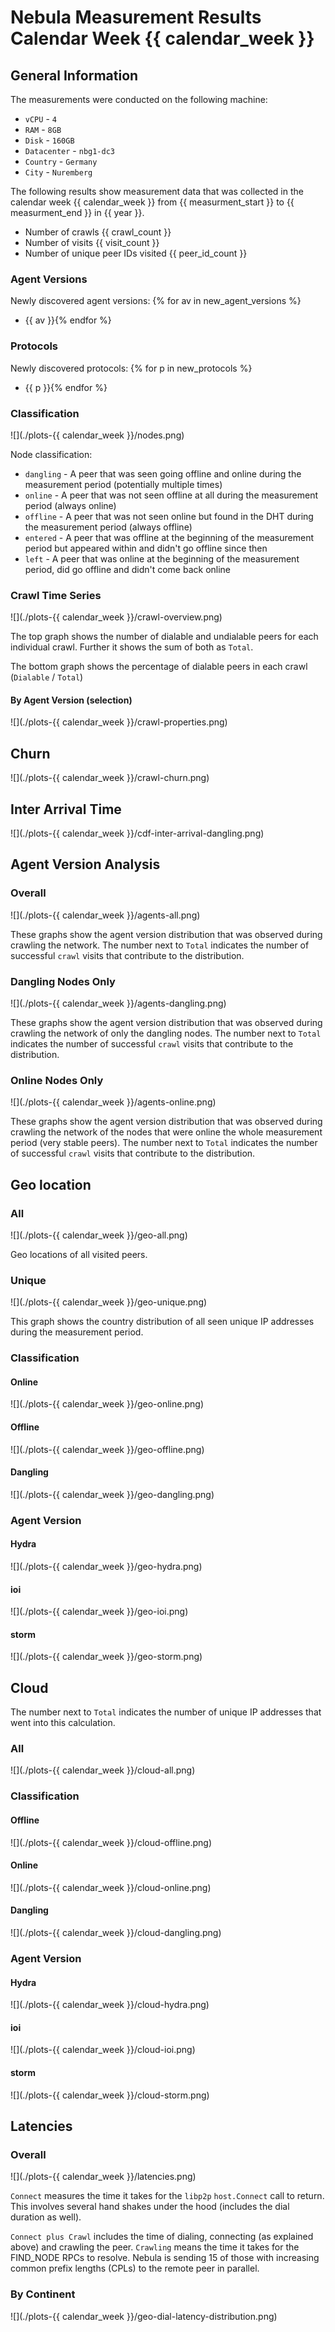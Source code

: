 # Nebula Measurement Results Calendar Week {{ calendar_week }}

## General Information

The measurements were conducted on the following machine:

- `vCPU` - `4`
- `RAM` - `8GB`
- `Disk` - `160GB`
- `Datacenter` - `nbg1-dc3`
- `Country` - `Germany`
- `City` - `Nuremberg`

The following results show measurement data that was collected in the calendar week {{ calendar_week }} from {{
measurment_start }} to {{ measurment_end }} in {{ year }}.

- Number of crawls {{ crawl_count }}
- Number of visits {{ visit_count }}
- Number of unique peer IDs visited {{ peer_id_count }}

### Agent Versions

Newly discovered agent versions:
{% for av in new_agent_versions %}

- {{ av }}{% endfor %}

### Protocols

Newly discovered protocols:
{% for p in new_protocols %}

- {{ p }}{% endfor %}

### Classification

![](./plots-{{ calendar_week }}/nodes.png)

Node classification:

- `dangling` - A peer that was seen going offline and online during the measurement period (potentially multiple times)
- `online` - A peer that was not seen offline at all during the measurement period (always online)
- `offline` - A peer that was not seen online but found in the DHT during the measurement period (always offline)
- `entered` - A peer that was offline at the beginning of the measurement period but appeared within and didn't go offline since then
- `left` - A peer that was online at the beginning of the measurement period, did go offline and didn't come back online


### Crawl Time Series

![](./plots-{{ calendar_week }}/crawl-overview.png)

The top graph shows the number of dialable and undialable peers for each individual crawl. Further it shows the sum of both as `Total`.

The bottom graph shows the percentage of dialable peers in each crawl (`Dialable` / `Total`)

#### By Agent Version (selection)

![](./plots-{{ calendar_week }}/crawl-properties.png)

## Churn

![](./plots-{{ calendar_week }}/crawl-churn.png)

## Inter Arrival Time

![](./plots-{{ calendar_week }}/cdf-inter-arrival-dangling.png)

## Agent Version Analysis

### Overall

![](./plots-{{ calendar_week }}/agents-all.png)

These graphs show the agent version distribution that was observed during crawling the network. The number next to `Total` indicates the number of successful `crawl` visits that contribute to the distribution. 

### Dangling Nodes Only

![](./plots-{{ calendar_week }}/agents-dangling.png)

These graphs show the agent version distribution that was observed during crawling the network of only the dangling nodes. The number next to `Total` indicates the number of successful `crawl` visits that contribute to the distribution. 

### Online Nodes Only

![](./plots-{{ calendar_week }}/agents-online.png)

These graphs show the agent version distribution that was observed during crawling the network of the nodes that were online the whole measurement period (very stable peers). The number next to `Total` indicates the number of successful `crawl` visits that contribute to the distribution. 

## Geo location

### All

![](./plots-{{ calendar_week }}/geo-all.png)

Geo locations of all visited peers.

### Unique

![](./plots-{{ calendar_week }}/geo-unique.png)

This graph shows the country distribution of all seen unique IP addresses during the measurement period.

### Classification

#### Online

![](./plots-{{ calendar_week }}/geo-online.png)

#### Offline

![](./plots-{{ calendar_week }}/geo-offline.png)

#### Dangling

![](./plots-{{ calendar_week }}/geo-dangling.png)


### Agent Version

#### Hydra

![](./plots-{{ calendar_week }}/geo-hydra.png)

#### ioi

![](./plots-{{ calendar_week }}/geo-ioi.png)

#### storm

![](./plots-{{ calendar_week }}/geo-storm.png)

## Cloud

The number next to `Total` indicates the number of unique IP addresses that went into this calculation.

### All

![](./plots-{{ calendar_week }}/cloud-all.png)

### Classification

#### Offline

![](./plots-{{ calendar_week }}/cloud-offline.png)

#### Online

![](./plots-{{ calendar_week }}/cloud-online.png)

#### Dangling

![](./plots-{{ calendar_week }}/cloud-dangling.png)

### Agent Version

#### Hydra

![](./plots-{{ calendar_week }}/cloud-hydra.png)

#### ioi

![](./plots-{{ calendar_week }}/cloud-ioi.png)

#### storm

![](./plots-{{ calendar_week }}/cloud-storm.png)


## Latencies

### Overall

![](./plots-{{ calendar_week }}/latencies.png)

`Connect` measures the time it takes for the `libp2p` `host.Connect` call to return. This involves several hand shakes under the hood (includes the dial duration as well).

`Connect plus Crawl` includes the time of dialing, connecting (as explained above) and crawling the peer. `Crawling` means the time it takes for the FIND_NODE RPCs to resolve. Nebula is sending 15 of those with increasing common prefix lengths (CPLs) to the remote peer in parallel. 

### By Continent

![](./plots-{{ calendar_week }}/geo-dial-latency-distribution.png)

